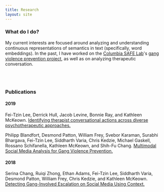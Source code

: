 ```yaml
---
title: Research
layout: site
---
```


### What do I do?

My current interests are focused around analyzing and understanding continuous representations of semantics in text (specifically, word embeddings). In the past, I have worked on the [Columbia SAFE Lab](https://safelab.socialwork.columbia.edu)'s [gang violence prevention project](https://safelab.socialwork.columbia.edu/research-projects/natural-language-processing-tools-gang-violence-prevention), as well as on analyzing therapeutic conversation.

<br/><br/>

### Publications

#### 2019

Fei-Tzin Lee, Derrick Hull, Jacob Levine, Bonnie Ray, and Kathleen McKeown. [Identifying therapist conversational actions across diverse psychotherapeutic approaches.](https://aclweb.org/anthology/papers/W/W19/W19-3002/)

Philipp Blandfort, Desmond Patton, William Frey, Svebor Karaman, Surabhi Bhargava, Fei-Tzin Lee, Siddharth Varia, Chris Kedzie, Michael Gaskell, Rossano Schifanella, Kathleen McKeown, and Shih-Fu Chang. [Multimodal Social Media Analysis for Gang Violence Prevention.](https://www.aaai.org/ojs/index.php/ICWSM/article/view/3214/3082)

#### 2018

Serina Chang, Ruiqi Zhong, Ethan Adams, Fei-Tzin Lee, Siddharth Varia, Desmond Patton, William Frey, Chris Kedzie, and Kathleen McKeown. [Detecting Gang-Involved Escalation on Social Media Using Context.](https://www.aclweb.org/anthology/D18-1005/)